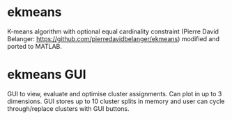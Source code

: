 # ekmeans
K-means algorithm with optional equal cardinality constraint (Pierre David Belanger: https://github.com/pierredavidbelanger/ekmeans) modified and ported to MATLAB.

# ekmeans GUI
GUI to view, evaluate and optimise cluster assignments. Can plot in up to 3 dimensions. GUI stores up to 10 cluster splits in memory and user can cycle through/replace clusters with GUI buttons.
